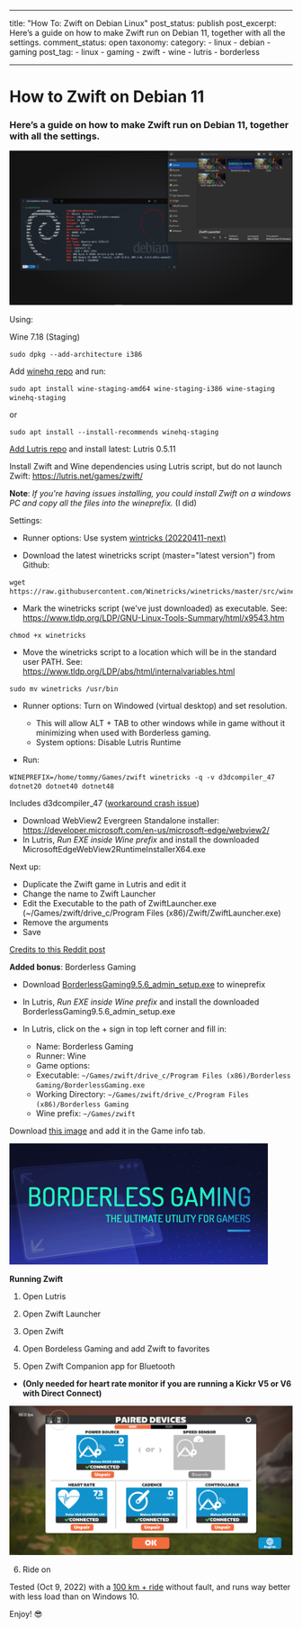 
---

title: "How To: Zwift on Debian Linux"
post_status: publish
post_excerpt: Here’s a guide on how to make Zwift run on Debian 11, together with all the settings.
comment_status: open
taxonomy:
    category:
        - linux
        - debian
        - gaming
    post_tag:
        - linux
        - gaming
        - zwift
        - wine
        - lutris
        - borderless

---

# How to Zwift on Debian 11

###  Here’s a guide on how to make Zwift run on Debian 11, together with all the settings.

![Screenshot from 2022-10-09 14-11-55|690x373](/_images/Screenshot_from_2022-11-04-20-39-42.png)

Using:

Wine 7.18 (Staging) 
```
sudo dpkg --add-architecture i386 
```

Add [winehq repo](https://wiki.winehq.org/Debian) and run:
```
sudo apt install wine-staging-amd64 wine-staging-i386 wine-staging winehq-staging
```

or 

```
sudo apt install --install-recommends winehq-staging
```

[Add Lutris repo](https://github.com/lutris/docs/blob/master/InstallingDrivers.md) and install latest: Lutris 0.5.11

Install Zwift and Wine dependencies using Lutris script, but do not launch Zwift: https://lutris.net/games/zwift/

**Note**: *If you're having issues installing, you could install Zwift on a windows PC and copy all the files into the wineprefix.* (I did)

Settings:

 - Runner options: Use system [wintricks (20220411-next)](https://github.com/Winetricks/winetricks)


 - Download the latest winetricks script (master="latest version") from Github:
```
wget https://raw.githubusercontent.com/Winetricks/winetricks/master/src/winetricks
```
 - Mark the winetricks script (we've just downloaded) as executable. See:
https://www.tldp.org/LDP/GNU-Linux-Tools-Summary/html/x9543.htm
```
chmod +x winetricks
```
 - Move the winetricks script to a location which will be in the standard user PATH. See:
https://www.tldp.org/LDP/abs/html/internalvariables.html
```
sudo mv winetricks /usr/bin
```
 - Runner options: Turn on Windowed (virtual desktop) and set resolution.
   - This will allow ALT + TAB to other windows while in game without it minimizing when used with Borderless gaming.  
   - System options: Disable Lutris Runtime

 - Run: 
```
WINEPREFIX=/home/tommy/Games/zwift winetricks -q -v d3dcompiler_47 dotnet20 dotnet40 dotnet48
```
Includes d3dcompiler_47 ([workaround crash issue](https://github.com/netbrain/zwift/blob/af1f20c37557033f85c6e54d10918a3eb12df55d/entrypoint.sh#L50))
* Download WebView2 Evergreen Standalone installer: https://developer.microsoft.com/en-us/microsoft-edge/webview2/
* In Lutris, *Run EXE inside Wine prefix* and install the downloaded MicrosoftEdgeWebView2RuntimeInstallerX64.exe

Next up: 
- Duplicate the Zwift game in Lutris and edit it
- Change the name to Zwift Launcher
- Edit the Executable to the path of ZwiftLauncher.exe (~/Games/zwift/drive_c/Program Files (x86)/Zwift/ZwiftLauncher.exe)
- Remove the arguments
- Save

[Credits to this Reddit post](https://www.reddit.com/r/Lutris/comments/v8gdib/zwift_on_linux_using_lutris/)

**Added bonus**: Borderless Gaming

* Download [BorderlessGaming9.5.6_admin_setup.exe](https://github.com/Codeusa/Borderless-Gaming/releases/download/9.5.6/BorderlessGaming9.5.6_admin_setup.exe) to wineprefix

* In Lutris, *Run EXE inside Wine prefix* and install the downloaded BorderlessGaming9.5.6_admin_setup.exe

* In Lutris, click on the + sign in top left corner and fill in:
  * Name: Borderless Gaming
  * Runner: Wine
  * Game options: 
  * Executable: `~/Games/zwift/drive_c/Program Files (x86)/Borderless Gaming/BorderlessGaming.exe` 
  * Working Directory: `~/Games/zwift/drive_c/Program Files (x86)/Borderless Gaming`
  * Wine prefix: `~/Games/zwift`

Download [this image](https://camo.githubusercontent.com/516cad17dcf42ab9344f5bcb87cc9b99f8fe9f164ee6193fab06627a14786cef/687474703a2f2f63646e2e616b616d61692e737465616d7374617469632e636f6d2f737465616d2f617070732f3338383038302f6865616465722e6a70673f743d31343437333737313439) and add it in the Game info tab.

![Borderless Gaming](/_images/borderless_gaming.jpeg)

**Running Zwift**

1. Open Lutris

2. Open Zwift Launcher

3. Open Zwift

4. Open Bordeless Gaming and add Zwift to favorites

5. Open Zwift Companion app for Bluetooth 
  - **(Only needed for heart rate monitor if you are running a Kickr V5 or V6 with Direct Connect)**

![Screenshot from 2022-10-09 14-05-59|690x363](/_images/Screenshot_from_2022-10-09-14-05-59.png)

6. Ride on

Tested (Oct 9, 2022) with a [100 km + ride](https://www.zwift.com/activity/1185451456287768576) without fault, and runs way better with less load than on Windows 10.

Enjoy! 😎

